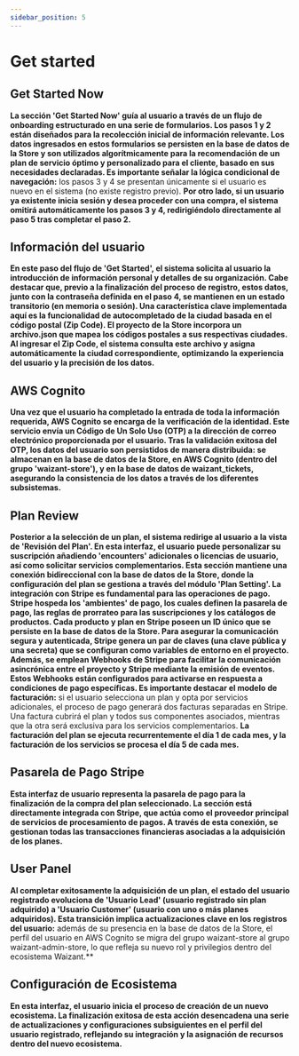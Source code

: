 ```yaml
---
sidebar_position: 5
---
```


# Get started

## Get Started Now

**La sección 'Get Started Now' guía al usuario a través de un flujo de onboarding estructurado en una serie de formularios. Los pasos 1 y 2 están diseñados para la recolección inicial de información relevante. Los datos ingresados en estos formularios se persisten en la base de datos de la Store y son utilizados algorítmicamente para la recomendación de un plan de servicio óptimo y personalizado para el cliente, basado en sus necesidades declaradas. Es importante señalar la lógica condicional de navegación:** los pasos 3 y 4 se presentan únicamente si el usuario es nuevo en el sistema (no existe registro previo). **Por otro lado, si un usuario ya existente inicia sesión y desea proceder con una compra, el sistema omitirá automáticamente los pasos 3 y 4, redirigiéndolo directamente al paso 5 tras completar el paso 2.**

## Información del usuario

**En este paso del flujo de 'Get Started', el sistema solicita al usuario la introducción de información personal y detalles de su organización. Cabe destacar que, previo a la finalización del proceso de registro, estos datos, junto con la contraseña definida en el paso 4, se mantienen en un estado transitorio (en memoria o sesión). Una característica clave implementada aquí es la funcionalidad de autocompletado de la ciudad basada en el código postal (Zip Code). El proyecto de la Store incorpora un archivo.json que mapea los códigos postales a sus respectivas ciudades. Al ingresar el Zip Code, el sistema consulta este archivo y asigna automáticamente la ciudad correspondiente, optimizando la experiencia del usuario y la precisión de los datos.**

## AWS Cognito

**Una vez que el usuario ha completado la entrada de toda la información requerida, AWS Cognito se encarga de la verificación de la identidad. Este servicio envía un Código de Un Solo Uso (OTP) a la dirección de correo electrónico proporcionada por el usuario. Tras la validación exitosa del OTP, los datos del usuario son persistidos de manera distribuida: se almacenan en la base de datos de la Store, en AWS Cognito (dentro del grupo 'waizant-store'), y en la base de datos de waizant_tickets, asegurando la consistencia de los datos a través de los diferentes subsistemas.**

## Plan Review

**Posterior a la selección de un plan, el sistema redirige al usuario a la vista de 'Revisión del Plan'. En esta interfaz, el usuario puede personalizar su suscripción añadiendo 'encounters' adicionales o licencias de usuario, así como solicitar servicios complementarios. Esta sección mantiene una conexión bidireccional con la base de datos de la Store, donde la configuración del plan se gestiona a través del módulo 'Plan Setting'. La integración con Stripe es fundamental para las operaciones de pago. Stripe hospeda los 'ambientes' de pago, los cuales definen la pasarela de pago, las reglas de prorrateo para las suscripciones y los catálogos de productos. Cada producto y plan en Stripe poseen un ID único que se persiste en la base de datos de la Store. Para asegurar la comunicación segura y autenticada, Stripe genera un par de claves (una clave pública y una secreta) que se configuran como variables de entorno en el proyecto. Además, se emplean Webhooks de Stripe para facilitar la comunicación asincrónica entre el proyecto y Stripe mediante la emisión de eventos. Estos Webhooks están configurados para activarse en respuesta a condiciones de pago específicas. Es importante destacar el modelo de facturación:** si el usuario selecciona un plan y opta por servicios adicionales, el proceso de pago generará dos facturas separadas en Stripe. Una factura cubrirá el plan y todos sus componentes asociados, mientras que la otra será exclusiva para los servicios complementarios. **La facturación del plan se ejecuta recurrentemente el día 1 de cada mes, y la facturación de los servicios se procesa el día 5 de cada mes.**

## Pasarela de Pago Stripe

**Esta interfaz de usuario representa la pasarela de pago para la finalización de la compra del plan seleccionado. La sección está directamente integrada con Stripe, que actúa como el proveedor principal de servicios de procesamiento de pagos. A través de esta conexión, se gestionan todas las transacciones financieras asociadas a la adquisición de los planes.**

## User Panel

**Al completar exitosamente la adquisición de un plan, el estado del usuario registrado evoluciona de 'Usuario Lead' (usuario registrado sin plan adquirido) a 'Usuario Customer' (usuario con uno o más planes adquiridos). Esta transición implica actualizaciones clave en los registros del usuario:** además de su presencia en la base de datos de la Store, el perfil del usuario en AWS Cognito se migra del grupo waizant-store al grupo waizant-admin-store, lo que refleja su nuevo rol y privilegios dentro del ecosistema Waizant.**

## Configuración de Ecosistema

**En esta interfaz, el usuario inicia el proceso de creación de un nuevo ecosistema. La finalización exitosa de esta acción desencadena una serie de actualizaciones y configuraciones subsiguientes en el perfil del usuario registrado, reflejando su integración y la asignación de recursos dentro del nuevo ecosistema.**
